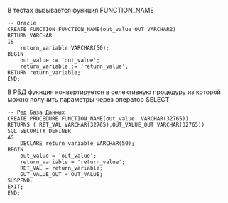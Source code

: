 В тестах вызывается функция FUNCTION_NAME

    -- Oracle
    CREATE FUNCTION FUNCTION_NAME(out_value OUT VARCHAR2)
    RETURN VARCHAR
    IS
        return_variable VARCHAR(50);
    BEGIN
        out_value := 'out_value';
        return_variable := 'return_value';
    RETURN return_variable;
    END;

В РБД фукнция конвертируется в селективную процедуру из которой можно получить параметры через оператор SELECT 

    -- Ред База Данных
    CREATE PROCEDURE FUNCTION_NAME(out_value  VARCHAR(32765))
    RETURNS ( RET_VAL VARCHAR(32765),OUT_VALUE_OUT VARCHAR(32765))
    SQL SECURITY DEFINER
    AS
        DECLARE return_variable VARCHAR(50);
    BEGIN
        out_value = 'out_value';
        return_variable = 'return_value';
        RET_VAL = return_variable;
        OUT_VALUE_OUT = OUT_VALUE;
    SUSPEND;
    EXIT;
    END;

